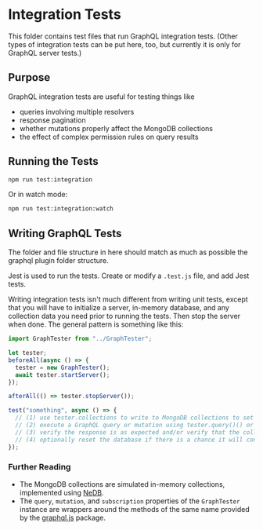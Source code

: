 # Integration Tests

This folder contains test files that run GraphQL integration tests. (Other types of integration tests can be put here, too, but currently it is only for GraphQL server tests.)

## Purpose

GraphQL integration tests are useful for testing things like

- queries involving multiple resolvers
- response pagination
- whether mutations properly affect the MongoDB collections
- the effect of complex permission rules on query results

## Running the Tests

```bash
npm run test:integration
```

Or in watch mode:

```bash
npm run test:integration:watch
```

## Writing GraphQL Tests

The folder and file structure in here should match as much as possible the graphql plugin folder structure.

Jest is used to run the tests. Create or modify a `.test.js` file, and add Jest tests.

Writing integration tests isn't much different from writing unit tests, except that you will have to initialize a server, in-memory database, and any collection data you need prior to running the tests. Then stop the server when done. The general pattern is something like this:

```js
import GraphTester from "../GraphTester";

let tester;
beforeAll(async () => {
  tester = new GraphTester();
  await tester.startServer();
});

afterAll(() => tester.stopServer());

test("something", async () => {
  // (1) use tester.collections to write to MongoDB collections to set up initial data state
  // (2) execute a GraphQL query or mutation using tester.query()() or tester.mutation()()
  // (3) verify the response is as expected and/or verify that the collection data has been changed
  // (4) optionally reset the database if there is a chance it will conflict with the next test in this file
});
```

### Further Reading

- The MongoDB collections are simulated in-memory collections, implemented using [NeDB](https://github.com/louischatriot/nedb).
- The `query`, `mutation`, and `subscription` properties of the `GraphTester` instance are wrappers around the methods of the same name provided by the [graphql.js](https://github.com/f/graphql.js) package.

